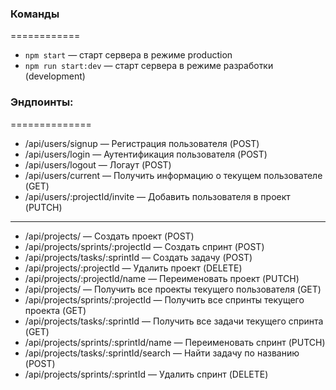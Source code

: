 ### Команды

============

- `npm start` &mdash; старт сервера в режиме production
- `npm run start:dev` &mdash; старт сервера в режиме разработки (development)

### Эндпоинты:

==============

- /api/users/signup &mdash; Регистрация пользователя (POST)
- /api/users/login &mdash; Аутентификация пользователя (POST)
- /api/users/logout &mdash; Логаут (POST)
- /api/users/current &mdash; Получить информацию о текущем пользователе (GET)
- /api/users/:projectId/invite &mdash; Добавить пользователя в проект (PUTCH)

---

- /api/projects/ &mdash; Создать проект (POST)
- /api/projects/sprints/:projectId &mdash; Создать спринт (POST)
- /api/projects/tasks/:sprintId &mdash; Создать задачу (POST)
- /api/projects/:projectId &mdash; Удалить проект (DELETE)
- /api/projects/:projectId/name &mdash; Переименовать проект (PUTCH)
- /api/projects/ &mdash; Получить все проекты текущего пользователя (GET)
- /api/projects/sprints/:projectId &mdash; Получить все спринты текущего проекта (GET)
- /api/projects/tasks/:sprintId &mdash; Получить все задачи текущего спринта (GET)
- /api/projects/sprints/:sprintId/name &mdash; Переименовать спринт (PUTCH)
- /api/projects/tasks/:sprintId/search &mdash; Найти задачу по названию (POST)
- /api/projects/sprints/:sprintId &mdash; Удалить спринт (DELETE)

